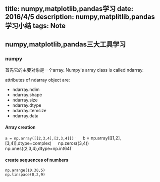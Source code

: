 title: numpy,matplotlib,pandas学习
date: 2016/4/5
description: numpy,matplitlib,pandas学习小结
tags: Note
---

## numpy,matplotlib,pandas三大工具学习
### numpy
首先它的主要对象是一个array. Numpy's array class is called ndarray.

attributes of ndarray object are:
- ndarray.ndim
- ndarray.shape
- ndarray.size
- ndarray.dtype
- ndarray.itemsize
- ndarray.data

#### Array creation
`a = np.array([[2,3,4],[2,3,4]])'  
`b = np.array([[1,2],[3,4]],dtype=complex)`  
`np.zeros((3,4))`  
`np.ones((2,3,4),dtype=np.int64)`  
#### create sequences of numbers
`np.arange(10,30,5)`  
`np.linspace(0,2,9)`
